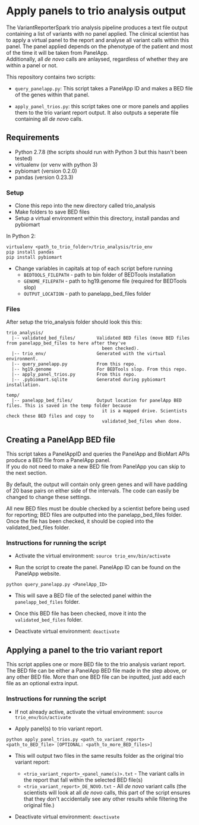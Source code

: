 # Apply panels to trio analysis output

The VariantReporterSpark trio analysis pipeline produces a text file output containing a list of variants with no panel applied.
The clinical scientist has to apply a virtual panel to the report and analyse all variant calls within this panel.
The panel applied depends on the phenotype of the patient and most of the time it will be taken from PanelApp.  
Additionally, all *de novo* calls are anlaysed, regardless of whether they are within a panel or not.

This repository contains two scripts:

- ```query_panelapp.py```: This script takes a PanelApp ID and makes a BED file of the genes within that panel. 

- ```apply_panel_trios.py```: this script takes one or more panels and applies them to the trio variant report output. It also outputs a seperate file containing all *de novo* calls.

## Requirements  

- Python 2.7.8 (the scripts should run with Python 3 but this hasn't been tested)
- virtualenv (or venv with python 3)
- pybiomart (version 0.2.0)
- pandas (version 0.23.3)

### Setup

- Clone this repo into the new directory called trio_analysis
- Make folders to save BED files
- Setup a virtual environment within this directory, install pandas and pybiomart  

In Python 2:

```
virtualenv <path_to_trio_folder>/trio_analysis/trio_env
pip install pandas
pip install pybiomart
```

- Change variables in capitals at top of each script before running
  - ```BEDTOOLS_FILEPATH``` - path to bin folder of BEDTools installation
  - ```GENOME_FILEPATH``` - path to hg19.genome file (required for BEDTools slop)
  - ```OUTPUT_LOCATION``` - path to panelapp_bed_files folder

### Files

After setup the trio_analysis folder should look this this:  

```
trio_analysis/
  |-- validated_bed_files/        Validated BED files (move BED files from panelapp_bed_files to here after they've
                                    been checked).
  |-- trio_env/                   Generated with the virtual environment.
  |-- query_panelapp.py           From this repo.
  |-- hg19.genome                 For BEDTools slop. From this repo.
  |-- apply_panel_trios.py        From this repo.
  |-- .pybiomart.sqlite           Generated during pybiomart installation.

temp/
  |-- panelapp_bed_files/         Output location for panelApp BED files. This is saved in the temp folder because
                                    it is a mapped drive. Scientists check these BED files and copy to
                                    validated_bed_files when done.
```

## Creating a PanelApp BED file  

This script takes a PanelAppID and queries the PanelApp and BioMart APIs produce a BED file from a PanelApp panel.  
If you do not need to make a new BED file from PanelApp you can skip to the next section.  

By default, the output will contain only green genes and will have padding of 20 base pairs on either side of the intervals.
The code can easily be changed to change these settings.  

All new BED files must be double checked by a scientist before being used for reporting; BED files are outputted into the panelapp_bed_files folder. Once the file has been checked, it should be copied into the validated_bed_files folder.

### Instructions for running the script

- Activate the virtual environment: ```source trio_env/bin/activate```

- Run the script to create the panel. PanelApp ID can be found on the PanelApp website.  

```python query_panelapp.py <PanelApp_ID>```

- This will save a BED file of the selected panel within the ```panelapp_bed_files``` folder.

- Once this BED file has been checked, move it into the ```validated_bed_files``` folder.

- Deactivate virtual environment: ```deactivate```

## Applying a panel to the trio variant report  

This script applies one or more BED file to the trio analysis variant report.  
The BED file can be either a PanelApp BED file made in the step above, or any other BED file. 
More than one BED file can be inputted, just add each file as an optional extra input.

### Instructions for running the script

- If not already active, activate the virtual environment: ```source trio_env/bin/activate```

- Apply panel(s) to trio variant report. 

```python apply_panel_trios.py <path_to_variant_report> <path_to_BED_file> [OPTIONAL: <path_to_more_BED_files>]```

- This will output two files in the same results folder as the original trio variant report:
  - ```<trio_variant_report>_<panel_name(s)>.txt``` - The variant calls in the report that fall within the selected BED file(s)
  - ```<trio_variant_report>_DE_NOVO.txt``` - All *de novo* variant calls (the scientists will look at all *de novo* calls, this part of the script ensures that they don't accidentally see any other results while filtering the original file.)

- Deactivate virtual environment: ```deactivate```
